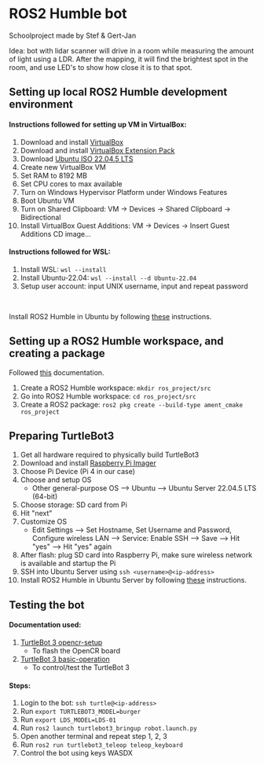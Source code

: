 # ROS2 Humble bot

Schoolproject made by Stef & Gert-Jan

Idea: bot with lidar scanner will drive in a room while measuring the amount of light using a LDR. After the mapping, it will find the brightest spot in the room, and use LED's to show how close it is to that spot.

## Setting up local ROS2 Humble development environment
#### Instructions followed for setting up VM in VirtualBox:
1. Download and install [VirtualBox](https://www.virtualbox.org/wiki/Downloads)
2. Download and install [VirtualBox Extension Pack](https://www.virtualbox.org/wiki/Downloads)
3. Download [Ubuntu ISO 22.04.5 LTS](https://ubuntu.com/download/desktop)
4. Create new VirtualBox VM
5. Set RAM to 8192 MB
6. Set CPU cores to max available
7. Turn on Windows Hypervisor Platform under Windows Features
8. Boot Ubuntu VM
9. Turn on Shared Clipboard: VM -> Devices -> Shared Clipboard -> Bidirectional
10. Install VirtualBox Guest Additions: VM -> Devices -> Insert Guest Additions CD image...

#### Instructions followed for WSL:
1. Install WSL: ```wsl --install```
2. Install Ubuntu-22.04: ```wsl --install --d Ubuntu-22.04```
3. Setup user account: input UNIX username, input and repeat password

<br>

Install ROS2 Humble in Ubuntu by following [these](https://docs.ros.org/en/humble/) instructions.

## Setting up a ROS2 Humble workspace, and creating a package
Followed [this](https://docs.ros.org/en/eloquent/Tutorials/Creating-Your-First-ROS2-Package.html) documentation.
1. Create a ROS2 Humble workspace: ```mkdir ros_project/src```
2. Go into ROS2 Humble workspace: ```cd ros_project/src```
3. Create a ROS2 package: ```ros2 pkg create --build-type ament_cmake ros_project```

## Preparing TurtleBot3
1. Get all hardware required to physically build TurtleBot3
2. Download and install [Raspberry Pi Imager](https://www.raspberrypi.com/software/)
3. Choose Pi Device (Pi 4 in our case)
4. Choose and setup OS
    - Other general-purpose OS --> Ubuntu --> Ubuntu Server 22.04.5 LTS (64-bit)
5. Choose storage: SD card from Pi
6. Hit "next"
7. Customize OS
    - Edit Settings --> Set Hostname, Set Username and Password, Configure wireless LAN --> Service: Enable SSH --> Save --> Hit "yes" --> Hit "yes" again
8. After flash: plug SD card into Raspberry Pi, make sure wireless network is available and startup the Pi
9. SSH into Ubuntu Server using ```ssh <username>@<ip-address>```
10. Install ROS2 Humble in Ubuntu Server by following [these](https://docs.ros.org/en/humble/) instructions.

## Testing the bot
#### Documentation used:
1. [TurtleBot 3 opencr-setup](https://emanual.robotis.com/docs/en/platform/turtlebot3/opencr_setup/#opencr-setup)
    - To flash the OpenCR board
2. [TurtleBot 3 basic-operation](https://emanual.robotis.com/docs/en/platform/turtlebot3/basic_operation/#teleoperation)
    - To control/test the TurtleBot 3

#### Steps:
1. Login to the bot: ```ssh turtle@<ip-address>```
2. Run ```export TURTLEBOT3_MODEL=burger```
3. Run ```export LDS_MODEL=LDS-01```
4. Run ```ros2 launch turtlebot3_bringup robot.launch.py```
5. Open another terminal and repeat step 1, 2, 3
6. Run ```ros2 run turtlebot3_teleop teleop_keyboard```
7. Control the bot using keys WASDX

